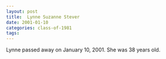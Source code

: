 ```yaml
---
layout: post
title:  Lynne Suzanne Stever
date: 2001-01-10
categories: class-of-1981
tags: 
---
```

Lynne passed away on January 10, 2001. She was 38 years old.
